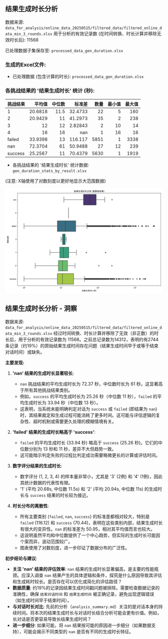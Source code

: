 ## 结果生成时长分析
数据来源: `data_for_analysis/online_data_20250515/filtered_data/filtered_online_data_min_3_rounds.xlsx`
用于分析的有效记录数 (在时间转换、时长计算并移除无效时长后): 11568

已处理数据子集保存至: `processed_data_gen_duration.xlsx`

### 生成的Excel文件:
- 已处理数据 (包含计算的时长): `processed_data_gen_duration.xlsx`

### 各挑战结果的 '结果生成时长' 统计 (秒):
| 挑战结果   |   平均值 |   中位数 |    标准差 |   数量 |   最小值 |   最大值 |
|:-----------|---------:|---------:|----------:|-------:|---------:|---------:|
| 1          |  20.6818 |     11.5 |  32.4733  |     22 |        5 |      160 |
| 2          |  20.9429 |     11   |  41.2973  |     35 |        2 |      238 |
| 3          |  12      |     12   |   2.82843 |      2 |       10 |       14 |
| 4          |  16      |     16   | nan       |      1 |       16 |       16 |
| failed     |  33.9398 |     13   | 116.117   |   5851 |        1 |     3338 |
| nan        |  72.3704 |     61   |  50.9488  |     27 |       12 |      239 |
| success    |  25.2567 |     11   |  70.4379  |   5630 |        1 |     1919 |
- 各挑战结果的 '结果生成时长' 统计数据: `gen_duration_stats_by_result.xlsx`

(注意: X轴使用了对数刻度以更好地显示大范围数据)

![结果生成时长分布图](gen_duration_boxplot_by_result.png)

## 结果生成时长分析 - 洞察

数据来源: `data_for_analysis/online_data_20250515/filtered_data/filtered_online_data_min_3_rounds.xlsx`
经过时间转换、时长计算并移除了无效（非正数）的时长后，用于分析的有效记录数为 11568。之前总记录数为14312，表明约有2744条记录（约19%）的原始结果生成时间存在问题（结果生成时间早于或等于结束对话时间）或缺失。

**主要发现:**

1.  **'nan' 结果的生成时长显著较长**:
    *   `nan` 挑战结果的平均生成时长为 72.37 秒，中位数时长为 61 秒。这显著高于所有其他挑战结果类别。
    *   例如，`success` 的平均生成时长为 25.26 秒（中位数 11 秒），`failed` 的平均生成时长为 33.94 秒（中位数 13 秒）。
    *   这表明，当系统未能明确判定对话为 `success` 或 `failed` (即结果为 `nan`) 时，其结果裁定和生成过程可能消耗了更多时间。这可能与评估逻辑的复杂性、超时机制或需要更久处理的模糊情境有关。

2.  **'failed' 结果的生成时长略高于 'success'**:
    *   `failed` 的平均生成时长 (33.94 秒) 略高于 `success` (25.26 秒)。它们的中位数分别为 13 秒和 11 秒，差异不大但趋势一致。
    *   这可能暗示判定失败的过程比判定成功需要略微更长的计算或评估时间。

3.  **数字评分结果的生成时长**:
    *   数字评分 (1, 2, 3, 4) 的样本量非常小，尤其是 '3' (2例) 和 '4' (1例)，因此其统计数据的代表性有限。
    *   '1' (平均 20.68s, 中位数 11.5s) 和 '2' (平均 20.94s, 中位数 11s) 的生成时长与 `success` 结果的时长较为接近。

4.  **时长分布的离散性**:
    *   所有主要类别 (`failed`, `nan`, `success`) 的标准差都相对较大，特别是 `failed` (116.12) 和 `success` (70.44)，表明在这些类别内部，结果生成时长有很大的变异性。`nan` 的标准差为 50.95，相对其平均值而言也较大。
    *   这说明虽然平均和中位数提供了一个中心趋势，但实际的生成时长可能因个案而异，波动范围较广。
    *   图表使用了对数刻度，进一步印证了数据分布的广泛性。

**初步结论与建议**:

*   **关注 'nan' 结果的评估效率**: `nan` 结果的生成时长显著偏高，是主要的性能瓶颈。应深入调查 `nan` 结果产生的具体逻辑和条件，探究是什么原因导致其评估和生成耗时较长。是否存在可以优化或简化的评估路径？
*   **数据质量**: 约19%的记录因结果生成时间戳问题被排除。需要检查数据记录的准确性，确保 `结束对话时间` 和 `结果生成时间` 被正确记录，避免出现逻辑错误（如生成时间早于结束时间）。
*   **与对话时长对比**: 先前的分析（`analysis_summary.md`）关注的是对话本身的持续时间。将本次的结果生成时长与对话时长结合分析可能会更有价值。例如，长对话是否更容易导致长结果生成时间？
*   **进一步细分**: 如果可能，将 `nan` 结果按可能的原因进一步细分（如果数据支持），可能会揭示不同类型的 `nan` 是否有不同的生成时长特征。